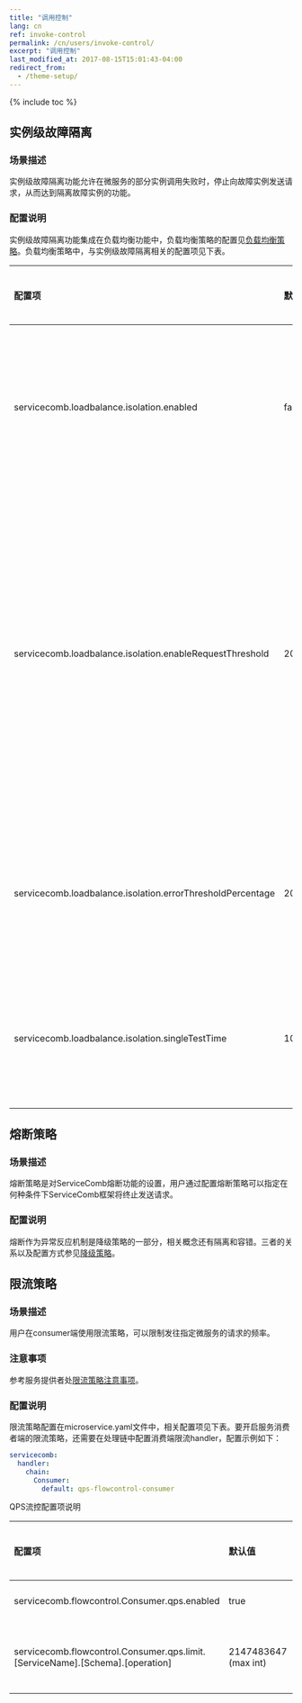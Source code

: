 ```yaml
---
title: "调用控制"
lang: cn
ref: invoke-control
permalink: /cn/users/invoke-control/
excerpt: "调用控制"
last_modified_at: 2017-08-15T15:01:43-04:00
redirect_from:
  - /theme-setup/
---
```


{% include toc %}
## 实例级故障隔离

### 场景描述

实例级故障隔离功能允许在微服务的部分实例调用失败时，停止向故障实例发送请求，从而达到隔离故障实例的功能。

### 配置说明

实例级故障隔离功能集成在负载均衡功能中，负载均衡策略的配置见[负载均衡策略](/cn/users/service-configurations/#负载均衡策略)。负载均衡策略中，与实例级故障隔离相关的配置项见下表。

| 配置项 | 默认值 | 取值范围 | 是否必选 | 含义 | 注意 |
| :--- | :--- | :--- | :--- | :--- | :--- |
| servicecomb.loadbalance.isolation.enabled | false | Boolean | 否 | 是否开启故障实例隔离功能 | - |
| servicecomb.loadbalance.isolation.enableRequestThreshold | 20 | Integer | 否 | 当实例的调用总次数达到该值时开始进入隔离逻辑门槛 | - |
| servicecomb.loadbalance.isolation.errorThresholdPercentage | 20 | Integer，区间为\(0,100\] | 否 | 实例故障隔离错误百分比 | - |
| servicecomb.loadbalance.isolation.singleTestTime | 10000 | Integer | 否 | 故障实例单点测试时间 |  |

## 熔断策略
### 场景描述

熔断策略是对ServiceComb熔断功能的设置，用户通过配置熔断策略可以指定在何种条件下ServiceComb框架将终止发送请求。

### 配置说明

熔断作为异常反应机制是降级策略的一部分，相关概念还有隔离和容错。三者的关系以及配置方式参见[降级策略](/cn/users/service-configurations/#降级策略)。

## 限流策略
### 场景描述

用户在consumer端使用限流策略，可以限制发往指定微服务的请求的频率。

### 注意事项

参考服务提供者处[限流策略注意事项](/cn/users/service-configurations/#限流策略)。

### 配置说明

限流策略配置在microservice.yaml文件中，相关配置项见下表。要开启服务消费者端的限流策略，还需要在处理链中配置消费端限流handler，配置示例如下：

```yaml
servicecomb:
  handler:
    chain:
      Consumer:
        default: qps-flowcontrol-consumer
```

QPS流控配置项说明

| 配置项 | 默认值 | 取值范围 | 是否必选 | 含义 | 注意 |
| :--- | :--- | :--- | :--- | :--- | :--- |
| servicecomb.flowcontrol.Consumer.qps.enabled | true | Boolean | 否 | 是否启用Consumer流控 | - |
| servicecomb.flowcontrol.Consumer.qps.limit.[ServiceName].[Schema].[operation] | 2147483647  (max int) | (0,2147483647]，整形 | 否 | 每秒钟允许的请求数 | 支持microservice、schema、operation三个级别的配置 |

